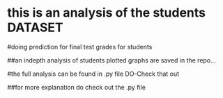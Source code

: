 # this is an analysis of the students DATASET

#doing prediction for final test grades for students 

##an indepth analysis of students plotted graphs are saved in the repo...

#the full analysis can be found in .py file DO-Check that out 

##for more explanation do check out the .py file
